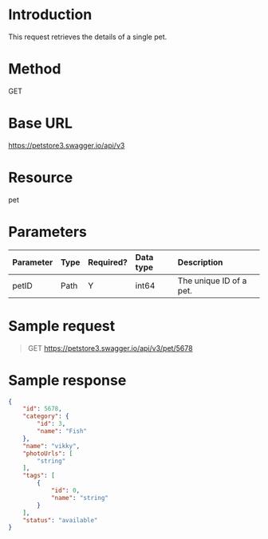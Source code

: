 # Introduction

This request retrieves the details of a single pet.

# Method

GET

# Base URL

https://petstore3.swagger.io/api/v3

# Resource

pet

# Parameters

|Parameter|Type|Required?|Data type|Description|
|:--|:--|:--|:--|:--|
|petID|Path|Y|int64|The unique ID of a pet.|

# Sample request

> GET https://petstore3.swagger.io/api/v3/pet/5678

# Sample response

```json
{
    "id": 5678,
    "category": {
        "id": 3,
        "name": "Fish"
    },
    "name": "vikky",
    "photoUrls": [
        "string"
    ],
    "tags": [
        {
            "id": 0,
            "name": "string"
        }
    ],
    "status": "available"
}

```